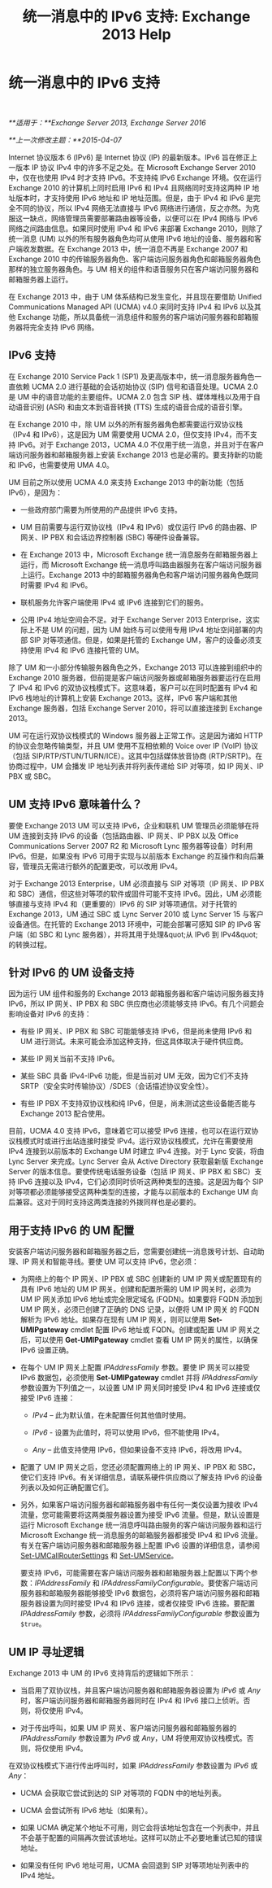 ﻿---
title: '统一消息中的 IPv6 支持: Exchange 2013 Help'
TOCTitle: 统一消息中的 IPv6 支持
ms:assetid: 91242c85-ce4e-422a-954e-ab623d3d6939
ms:mtpsurl: https://technet.microsoft.com/zh-cn/library/JJ150536(v=EXCHG.150)
ms:contentKeyID: 50491027
ms.date: 05/21/2018
mtps_version: v=EXCHG.150
ms.translationtype: MT
---

# 统一消息中的 IPv6 支持

 

_**适用于：**Exchange Server 2013, Exchange Server 2016_

_**上一次修改主题：**2015-04-07_

Internet 协议版本 6 (IPv6) 是 Internet 协议 (IP) 的最新版本。IPv6 旨在修正上一版本 IP 协议 IPv4 中的许多不足之处。在 Microsoft Exchange Server 2010 中，仅在也使用 IPv4 时才支持 IPv6。不支持纯 IPv6 Exchange 环境。仅在运行 Exchange 2010 的计算机上同时启用 IPv6 和 IPv4 且网络同时支持这两种 IP 地址版本时，才支持使用 IPv6 地址和 IP 地址范围。但是，由于 IPv4 和 IPv6 是完全不同的协议，所以 IPv4 网络无法直接与 IPv6 网络进行通信，反之亦然。为克服这一缺点，网络管理员需要部署路由器等设备，以便可以在 IPv4 网络与 IPv6 网络之间路由信息。如果同时使用 IPv4 和 IPv6 来部署 Exchange 2010，则除了统一消息 (UM) 以外的所有服务器角色均可从使用 IPv6 地址的设备、服务器和客户端收发数据。在 Exchange 2013 中，统一消息不再是 Exchange 2007 和 Exchange 2010 中的传输服务器角色、客户端访问服务器角色和邮箱服务器角色那样的独立服务器角色。与 UM 相关的组件和语音服务只在客户端访问服务器和邮箱服务器上运行。

在 Exchange 2013 中，由于 UM 体系结构已发生变化，并且现在要借助 Unified Communications Managed API (UCMA) v4.0 来同时支持 IPv4 和 IPv6 以及其他 Exchange 功能，所以具备统一消息组件和服务的客户端访问服务器和邮箱服务器将完全支持 IPv6 网络。

## IPv6 支持

在 Exchange 2010 Service Pack 1 (SP1) 及更高版本中，统一消息服务器角色一直依赖 UCMA 2.0 进行基础的会话初始协议 (SIP) 信号和语音处理。UCMA 2.0 是 UM 中的语音功能的主要组件。UCMA 2.0 包含 SIP 栈、媒体堆栈以及用于自动语音识别 (ASR) 和由文本到语音转换 (TTS) 生成的语音合成的语音引擎。

在 Exchange 2010 中，除 UM 以外的所有服务器角色都需要运行双协议栈（IPv4 和 IPv6），这是因为 UM 需要使用 UCMA 2.0，但仅支持 IPv4，而不支持 IPv6。对于 Exchange 2013，UCMA 4.0 不仅用于统一消息，并且对于在客户端访问服务器和邮箱服务器上安装 Exchange 2013 也是必需的。要支持新的功能和 IPv6，也需要使用 UMA 4.0。

UM 目前之所以使用 UCMA 4.0 来支持 Exchange 2013 中的新功能（包括 IPv6），是因为：

  - 一些政府部门需要为所使用的产品提供 IPv6 支持。

  - UM 目前需要与运行双协议栈（IPv4 和 IPv6）或仅运行 IPv6 的路由器、IP 网关、IP PBX 和会话边界控制器 (SBC) 等硬件设备兼容。

  - 在 Exchange 2013 中，Microsoft Exchange 统一消息服务在邮箱服务器上运行，而 Microsoft Exchange 统一消息呼叫路由器服务在客户端访问服务器上运行。Exchange 2013 中的邮箱服务器角色和客户端访问服务器角色既同时需要 IPv4 和 IPv6。

  - 联机服务允许客户端使用 IPv4 或 IPv6 连接到它们的服务。

  - 公用 IPv4 地址空间会不足。对于 Exchange Server 2013 Enterprise，这实际上不是 UM 的问题，因为 UM 始终与可以使用专用 IPv4 地址空间部署的内部 SIP 对等项通信。但是，如果是托管的 Exchange UM，客户的设备必须支持使用 IPv4 和 IPv6 连接托管的 UM。

除了 UM 和一小部分传输服务器角色之外，Exchange 2013 可以连接到组织中的 Exchange 2010 服务器，但前提是客户端访问服务器或邮箱服务器要运行在启用了 IPv4 和 IPv6 的双协议栈模式下。这意味着，客户可以在同时配置有 IPv4 和 IPv6 栈地址的计算机上安装 Exchange 2013。这样，IPv6 客户端和其他 Exchange 服务器，包括 Exchange Server 2010，将可以直接连接到 Exchange 2013。

UM 可在运行双协议栈模式的 Windows 服务器上正常工作。这是因为诸如 HTTP 的协议会忽略传输类型，并且 UM 使用不互相依赖的 Voice over IP (VoIP) 协议（包括 SIP/RTP/STUN/TURN/ICE）。这其中包括媒体放音协商 (RTP/SRTP)。在协商过程中，UM 会播发 IP 地址列表并将列表传递给 SIP 对等项，如 IP 网关、IP PBX 或 SBC。

## UM 支持 IPv6 意味着什么？

要使 Exchange 2013 UM 可以支持 IPv6，企业和联机 UM 管理员必须能够在将 UM 连接到支持 IPv6 的设备（包括路由器、IP 网关、IP PBX 以及 Office Communications Server 2007 R2 和 Microsoft Lync 服务器等设备）时利用 IPv6。但是，如果没有 IPv6 可用于实现与以前版本 Exchange 的互操作和向后兼容，管理员无需进行额外的配置更改，可以改用 IPv4。

对于 Exchange 2013 Enterprise，UM 必须直接与 SIP 对等项（IP 网关、IP PBX 和 SBC）通信，但这些对等项的软件或固件可能不支持 IPv6。因此，UM 必须能够直接与支持 IPv4 和（更重要的）IPv6 的 SIP 对等项通信。对于托管的 Exchange 2013，UM 通过 SBC 或 Lync Server 2010 或 Lync Server 15 与客户设备通信。在托管的 Exchange 2013 环境中，可能会部署可感知 SIP 的 IPv6 客户端（如 SBC 和 Lync 服务器），并将其用于处理\&quot;从 IPv6 到 IPv4\&quot;的转换过程。

## 针对 IPv6 的 UM 设备支持

因为运行 UM 组件和服务的 Exchange 2013 邮箱服务器和客户端访问服务器支持 IPv6，所以 IP 网关、IP PBX 和 SBC 供应商也必须能够支持 IPv6。有几个问题会影响设备对 IPv6 的支持：

  - 有些 IP 网关、IP PBX 和 SBC 可能能够支持 IPv6，但是尚未使用 IPv6 和 UM 进行测试。未来可能会添加这种支持，但这具体取决于硬件供应商。

  - 某些 IP 网关当前不支持 IPv6。

  - 某些 SBC 具备 IPv4-IPv6 功能，但是当前对 UM 无效，因为它们不支持 SRTP（安全实时传输协议）/SDES（会话描述协议安全性）。

  - 有些 IP PBX 不支持双协议栈和纯 IPv6，但是，尚未测试这些设备能否能与 Exchange 2013 配合使用。

目前，UCMA 4.0 支持 IPv6，意味着它可以接受 IPv6 连接，也可以在运行双协议栈模式时或进行出站连接时接受 IPv4。运行双协议栈模式，允许在需要使用 IPv4 连接到以前版本的 Exchange UM 时建立 IPv4 连接。对于 Lync 安装，将由 Lync Server 来完成。Lync Server 会从 Active Directory 获取最新版 Exchange Server 的版本信息。要使传统电话服务设备（包括 IP 网关、IP PBX 和 SBC）支持 IPv6 连接以及 IPv4，它们必须同时侦听这两种类型的连接。这是因为每个 SIP 对等项都必须能够接受这两种类型的连接，才能与以前版本的 Exchange UM 向后兼容。这对于同时支持这两类连接的外拨同样也是必要的。

## 用于支持 IPv6 的 UM 配置

安装客户端访问服务器和邮箱服务器之后，您需要创建统一消息拨号计划、自动助理、IP 网关和智能寻线。要使 UM 可以支持 IPv6，您必须：

  - 为网络上的每个 IP 网关、IP PBX 或 SBC 创建新的 UM IP 网关或配置现有的具有 IPv6 地址的 UM IP 网关。创建和配置所需的 UM IP 网关时，必须为 UM IP 网关添加 IPv6 地址或完全限定域名 (FQDN)。如果要将 FQDN 添加到 UM IP 网关，必须已创建了正确的 DNS 记录，以便将 UM IP 网关 的 FQDN 解析为 IPv6 地址。如果存在现有 UM IP 网关，则可以使用 **Set-UMIPgateway** cmdlet 配置 IPv6 地址或 FQDN。创建或配置 UM IP 网关之后，可以使用 **Get-UMIPgateway** cmdlet 查看 UM IP 网关的属性，以确保 IPv6 设置正确。

  - 在每个 UM IP 网关上配置 *IPAddressFamily* 参数。要使 IP 网关可以接受 IPv6 数据包，必须使用 **Set-UMIPgateway** cmdlet 并将 *IPAddressFamily* 参数设置为下列值之一，以设置 UM IP 网关同时接受 IPv4 和 IPv6 连接或仅接受 IPv6 连接：
    
      - *IPv4* – 此为默认值，在未配置任何其他值时使用。
    
      - *IPv6* - 设置为此值时，将可以使用 IPv6，但不能使用 IPv4。
    
      - *Any* – 此值支持使用 IPv6，但如果设备不支持 IPv6，将改用 IPv4。

  - 配置了 UM IP 网关之后，您还必须配置网络上的 IP 网关、IP PBX 和 SBC，使它们支持 IPv6。有关详细信息，请联系硬件供应商以了解支持 IPv6 的设备列表以及如何正确配置它们。

  - 另外，如果客户端访问服务器和邮箱服务器中有任何一类仅设置为接收 IPv4 流量，您可能需要将这两类服务器设置为接受 IPv6 流量。但是，默认设置是运行 Microsoft Exchange 统一消息呼叫路由服务的客户端访问服务器和运行 Microsoft Exchange 统一消息服务的邮箱服务器都接受 IPv4 和 IPv6 流量。有关在客户端访问服务器和邮箱服务器上配置 IPv6 设置的详细信息，请参阅 [Set-UMCallRouterSettings](https://technet.microsoft.com/zh-cn/library/jj215758\(v=exchg.150\)) 和 [Set-UMService](https://technet.microsoft.com/zh-cn/library/jj552412\(v=exchg.150\))。
    
    要支持 IPv6，可能需要在客户端访问服务器和邮箱服务器上配置以下两个参数：*IPAddressFamily* 和 *IPAddressFamilyConfigurable*。要使客户端访问服务器和邮箱服务器能够接受 IPv6 数据包，必须将客户端访问服务器和邮箱服务器设置为同时接受 IPv4 和 IPv6 连接，或者仅接受 IPv6 连接。要配置 *IPAddressFamily* 参数，必须将 *IPAddressFamilyConfigurable* 参数设置为 `$true`。

## UM IP 寻址逻辑

Exchange 2013 中 UM 的 IPv6 支持背后的逻辑如下所示：

  - 当启用了双协议栈，并且客户端访问服务器和邮箱服务器设置为 *IPv6* 或 *Any* 时，客户端访问服务器和邮箱服务器同时在 IPv4 和 IPv6 接口上侦听。否则，将仅使用 IPv4。

  - 对于传出呼叫，如果 UM IP 网关、客户端访问服务器和邮箱服务器的 *IPAddressFamily* 参数设置为 *IPv6* 或 *Any*，UM 将使用双协议栈模式。否则，将仅使用 IPv4。

在双协议栈模式下进行传出呼叫时，如果 *IPAddressFamily* 参数设置为 *IPv6* 或 *Any*：

  - UCMA 会获取它尝试到达的 SIP 对等项的 FQDN 中的地址列表。

  - UCMA 会尝试所有 IPv6 地址（如果有）。

  - 如果 UCMA 确定某个地址不可用，则它会将该地址包含在一个列表中，并且不会基于配置的间隔再次尝试该地址。这样可以防止不必要地重试已知的错误地址。

  - 如果没有任何 IPv6 地址可用，UCMA 会回退到 SIP 对等项地址列表中的 IPv4 地址。

